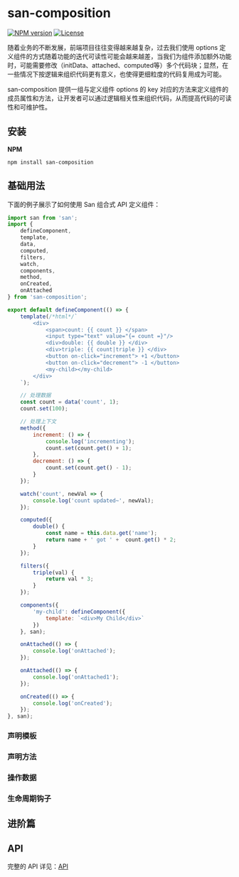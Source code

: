 # san-composition

[![NPM version](http://img.shields.io/npm/v/san-composition.svg?style=flat-square)](https://npmjs.org/package/san-composition)
[![License](https://img.shields.io/github/license/baidu/san-composition.svg?style=flat-square)](https://npmjs.org/package/san-composition)


随着业务的不断发展，前端项目往往变得越来越复杂，过去我们使用 options 定义组件的方式随着功能的迭代可读性可能会越来越差，当我们为组件添加额外功能时，可能需要修改（initData、attached、computed等）多个代码块；显然，在一些情况下按逻辑来组织代码更有意义，也使得更细粒度的代码复用成为可能。

san-composition 提供一组与定义组件 options 的 key 对应的方法来定义组件的成员属性和方法，让开发者可以通过逻辑相关性来组织代码，从而提高代码的可读性和可维护性。

## 安装

**NPM**

```
npm install san-composition
```

## 基础用法

下面的例子展示了如何使用 San 组合式 API 定义组件：

```js
import san from 'san';
import {
    defineComponent,
    template,
    data,
    computed,
    filters,
    watch,
    components,
    method,
    onCreated,
    onAttached
} from 'san-composition';

export default defineComponent(() => {
    template(/*html*/`
        <div>
            <span>count: {{ count }} </span>
            <input type="text" value="{= count =}"/>
            <div>double: {{ double }} </div>
            <div>triple: {{ count|triple }} </div>
            <button on-click="increment"> +1 </button>
            <button on-click="decrement"> -1 </button>
            <my-child></my-child>
        </div>
    `);

    // 处理数据
    const count = data('count', 1);
    count.set(100);

    // 处理上下文
    method({
        increment: () => {
            console.log('incrementing');
            count.set(count.get() + 1);
        },
        decrement: () => {
            count.set(count.get() - 1);
        }
    });

    watch('count', newVal => {
        console.log('count updated~', newVal);
    });

    computed({
        double() {
            const name = this.data.get('name');
            return name + ' got ' +  count.get() * 2;
        }
    });

    filters({
        triple(val) {
            return val * 3;
        }
    });

    components({
        'my-child': defineComponent({
            template: `<div>My Child</div>`
        })
    }, san);

    onAttached(() => {
        console.log('onAttached');
    });

    onAttached(() => {
        console.log('onAttached1');
    });

    onCreated(() => {
        console.log('onCreated');
    });
}, san);

```
### 声明模板



### 声明方法



### 操作数据



### 生命周期钩子



## 进阶篇

## API

完整的 API 详见：[API](https://github.com/jinzhan/san-composition/blob/master/docs/api.md)

